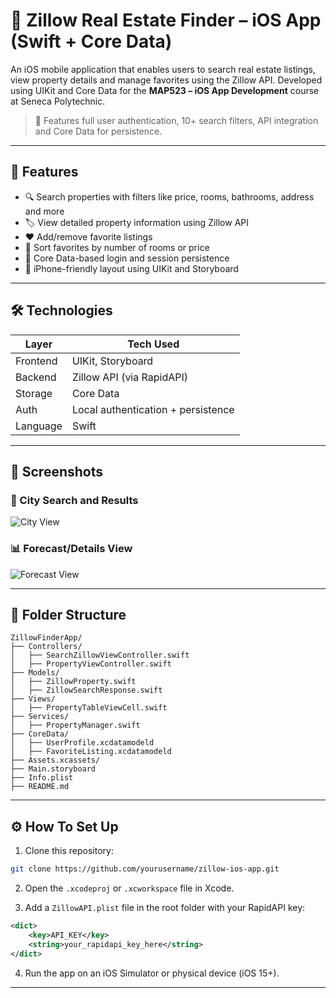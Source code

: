 # 🏡 Zillow Real Estate Finder – iOS App (Swift + Core Data)

An iOS mobile application that enables users to search real estate listings, view property details and manage favorites using the Zillow API. Developed using UIKit and Core Data for the **MAP523 – iOS App Development** course at Seneca Polytechnic.

> 🔐 Features full user authentication, 10+ search filters, API integration and Core Data for persistence.

---

## 📲 Features

- 🔍 Search properties with filters like price, rooms, bathrooms, address and more
- 🏷️ View detailed property information using Zillow API
- ❤️ Add/remove favorite listings
- 🔄 Sort favorites by number of rooms or price
- 🔐 Core Data-based login and session persistence
- 📱 iPhone-friendly layout using UIKit and Storyboard

---

## 🛠️ Technologies

| Layer       | Tech Used                         |
|-------------|-----------------------------------|
| Frontend    | UIKit, Storyboard                 |
| Backend     | Zillow API (via RapidAPI)         |
| Storage     | Core Data                         |
| Auth        | Local authentication + persistence|
| Language    | Swift                             |

---

## 📸 Screenshots

### 🔎 City Search and Results  
![City View](./media/zillow_city_view.png)

### 📊 Forecast/Details View  
![Forecast View](./media/zillow_forecast_view.png)

---

## 📂 Folder Structure

```
ZillowFinderApp/
├── Controllers/
│   ├── SearchZillowViewController.swift
│   ├── PropertyViewController.swift
├── Models/
│   ├── ZillowProperty.swift
│   ├── ZillowSearchResponse.swift
├── Views/
│   ├── PropertyTableViewCell.swift
├── Services/
│   ├── PropertyManager.swift
├── CoreData/
│   ├── UserProfile.xcdatamodeld
│   ├── FavoriteListing.xcdatamodeld
├── Assets.xcassets/
├── Main.storyboard
├── Info.plist
├── README.md
```

---

## ⚙️ How To Set Up

1. Clone this repository:
```bash
git clone https://github.com/yourusername/zillow-ios-app.git
```

2. Open the `.xcodeproj` or `.xcworkspace` file in Xcode.

3. Add a `ZillowAPI.plist` file in the root folder with your RapidAPI key:
```xml
<dict>
    <key>API_KEY</key>
    <string>your_rapidapi_key_here</string>
</dict>
```

4. Run the app on an iOS Simulator or physical device (iOS 15+).

---
